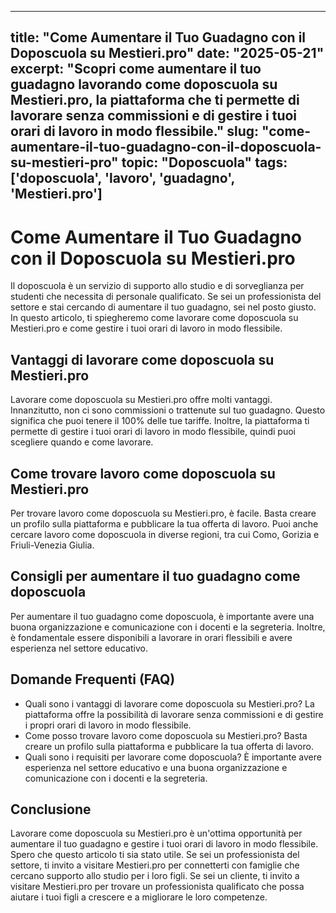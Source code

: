 
---
title: "Come Aumentare il Tuo Guadagno con il Doposcuola su Mestieri.pro"
date: "2025-05-21"
excerpt: "Scopri come aumentare il tuo guadagno lavorando come doposcuola su Mestieri.pro, la piattaforma che ti permette di lavorare senza commissioni e di gestire i tuoi orari di lavoro in modo flessibile."
slug: "come-aumentare-il-tuo-guadagno-con-il-doposcuola-su-mestieri-pro"
topic: "Doposcuola"
tags: ['doposcuola', 'lavoro', 'guadagno', 'Mestieri.pro']
---

# Come Aumentare il Tuo Guadagno con il Doposcuola su Mestieri.pro

Il doposcuola è un servizio di supporto allo studio e di sorveglianza per studenti che necessita di personale qualificato. Se sei un professionista del settore e stai cercando di aumentare il tuo guadagno, sei nel posto giusto. In questo articolo, ti spiegheremo come lavorare come doposcuola su Mestieri.pro e come gestire i tuoi orari di lavoro in modo flessibile.

## Vantaggi di lavorare come doposcuola su Mestieri.pro

Lavorare come doposcuola su Mestieri.pro offre molti vantaggi. Innanzitutto, non ci sono commissioni o trattenute sul tuo guadagno. Questo significa che puoi tenere il 100% delle tue tariffe. Inoltre, la piattaforma ti permette di gestire i tuoi orari di lavoro in modo flessibile, quindi puoi scegliere quando e come lavorare.

## Come trovare lavoro come doposcuola su Mestieri.pro

Per trovare lavoro come doposcuola su Mestieri.pro, è facile. Basta creare un profilo sulla piattaforma e pubblicare la tua offerta di lavoro. Puoi anche cercare lavoro come doposcuola in diverse regioni, tra cui Como, Gorizia e Friuli-Venezia Giulia.

## Consigli per aumentare il tuo guadagno come doposcuola

Per aumentare il tuo guadagno come doposcuola, è importante avere una buona organizzazione e comunicazione con i docenti e la segreteria. Inoltre, è fondamentale essere disponibili a lavorare in orari flessibili e avere esperienza nel settore educativo.

## Domande Frequenti (FAQ)

* Quali sono i vantaggi di lavorare come doposcuola su Mestieri.pro?
La piattaforma offre la possibilità di lavorare senza commissioni e di gestire i propri orari di lavoro in modo flessibile.
* Come posso trovare lavoro come doposcuola su Mestieri.pro?
Basta creare un profilo sulla piattaforma e pubblicare la tua offerta di lavoro.
* Quali sono i requisiti per lavorare come doposcuola?
È importante avere esperienza nel settore educativo e una buona organizzazione e comunicazione con i docenti e la segreteria.

## Conclusione

Lavorare come doposcuola su Mestieri.pro è un'ottima opportunità per aumentare il tuo guadagno e gestire i tuoi orari di lavoro in modo flessibile. Spero che questo articolo ti sia stato utile. Se sei un professionista del settore, ti invito a visitare Mestieri.pro per connetterti con famiglie che cercano supporto allo studio per i loro figli. Se sei un cliente, ti invito a visitare Mestieri.pro per trovare un professionista qualificato che possa aiutare i tuoi figli a crescere e a migliorare le loro competenze.
